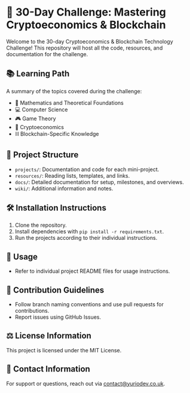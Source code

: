 # 🚀 30-Day Challenge: Mastering Cryptoeconomics & Blockchain

Welcome to the 30-day Cryptoeconomics & Blockchain Technology Challenge! This repository will host all the code, resources, and documentation for the challenge.

## 📚 Learning Path
A summary of the topics covered during the challenge:
- 🧮 Mathematics and Theoretical Foundations
- 💻 Computer Science
- 🎮 Game Theory
- 🏦 Cryptoeconomics
- ⛓️ Blockchain-Specific Knowledge

## 📂 Project Structure
- `projects/`: Documentation and code for each mini-project.
- `resources/`: Reading lists, templates, and links.
- `docs/`: Detailed documentation for setup, milestones, and overviews.
- `wiki/`: Additional information and notes.

## 🛠️ Installation Instructions
1. Clone the repository.
2. Install dependencies with `pip install -r requirements.txt`.
3. Run the projects according to their individual instructions.

## 🚀 Usage
- Refer to individual project README files for usage instructions.

## 🤝 Contribution Guidelines
- Follow branch naming conventions and use pull requests for contributions.
- Report issues using GitHub Issues.

## ⚖️ License Information
This project is licensed under the MIT License.

## 📧 Contact Information
For support or questions, reach out via [contact@yuriodev.co.uk](mailto:contact@yuriodev.co.uk).
